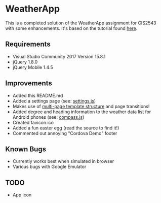 # WeatherApp

This is a completed solution of the WeatherApp assignment for CIS2543 with some enhancements.  It's based on the tutorial found [here](https://docs.microsoft.com/en-us/visualstudio/cross-platform/tools-for-cordova/first-steps/build-your-first-app).

## Requirements

* Visual Studio Community 2017 Version 15.8.1
* jQuery 1.8.0
* jQuery Mobile 1.4.5

## Improvements

* Added this README.md
* Added a settings page (see: [settings.js](https://github.com/searlington5946/WeatherApp/blob/master/WeatherApp/www/scripts/settings.js))
* Makes use of [multi-page template structure](http://demos.jquerymobile.com/1.4.5/pages/) and page transitions!
* Added degree and heading information to the weather data list for Android phones (see: [compass.js](https://github.com/searlington5946/WeatherApp/blob/master/WeatherApp/merges/android/scripts/compass.js))
* Created favicon.ico
* Added a fun easter egg (read the source to find it!)
* Commented out annoying "Cordova Demo" footer

## Known Bugs

* Currently works best when simulated in browser
* Various bugs with Google Emulator

## TODO

* App icon

